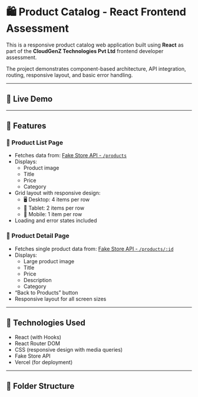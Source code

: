 # 🛍️ Product Catalog - React Frontend Assessment

This is a responsive product catalog web application built using **React** as part of the **CloudGenZ Technologies Pvt Ltd** frontend developer assessment.

The project demonstrates component-based architecture, API integration, routing, responsive layout, and basic error handling.

---

## 🚀 Live Demo


---

## 🧩 Features

### 📄 Product List Page
- Fetches data from: [Fake Store API - `/products`](https://fakestoreapi.com/products)
- Displays:
  - Product image
  - Title
  - Price
  - Category
- Grid layout with responsive design:
  - 🖥️ Desktop: 4 items per row
  - 📱 Tablet: 2 items per row
  - 📲 Mobile: 1 item per row
- Loading and error states included

### 📄 Product Detail Page
- Fetches single product data from: [Fake Store API - `/products/:id`](https://fakestoreapi.com/products/1)
- Displays:
  - Large product image
  - Title
  - Price
  - Description
  - Category
- “Back to Products” button
- Responsive layout for all screen sizes

---

## 🔧 Technologies Used

- React (with Hooks)
- React Router DOM
- CSS (responsive design with media queries)
- Fake Store API
- Vercel (for deployment)

---

## 📁 Folder Structure

